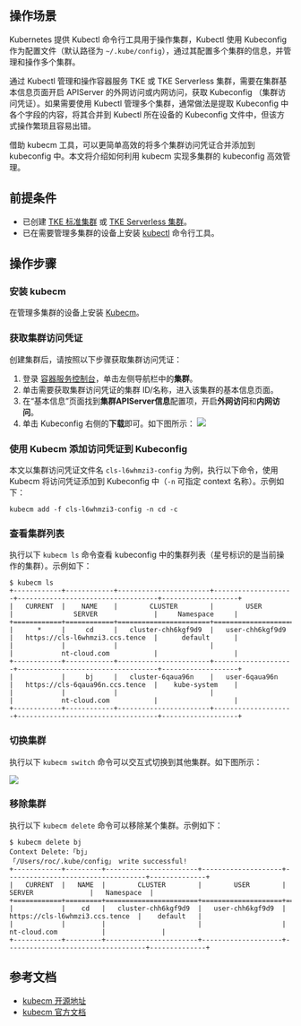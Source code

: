 ## 操作场景

Kubernetes 提供 Kubectl 命令行工具用于操作集群，Kubectl 使用 Kubeconfig 作为配置文件（默认路径为 `~/.kube/config`），通过其配置多个集群的信息，并管理和操作多个集群。  


通过 Kubectl 管理和操作容器服务 TKE 或 TKE Serverless 集群，需要在集群基本信息页面开启 APIServer 的外网访问或内网访问，获取 Kubeconfig （集群访问凭证）。如果需要使用 Kubectl 管理多个集群，通常做法是提取 Kubeconfig 中各个字段的内容，将其合并到 Kubectl 所在设备的 Kubeconfig 文件中，但该方式操作繁琐且容易出错。  

借助 kubecm 工具，可以更简单高效的将多个集群访问凭证合并添加到 kubeconfig 中。本文将介绍如何利用 kubecm 实现多集群的 kubeconfig 高效管理。  



## 前提条件


- 已创建 [TKE 标准集群](https://intl.cloud.tencent.com/document/product/457/30637) 或 [TKE Serverless 集群](https://intl.cloud.tencent.com/document/product/457/34048)。  
- 已在需要管理多集群的设备上安装 [kubectl](https://kubernetes.io/docs/tasks/tools/#kubectl) 命令行工具。  


## 操作步骤

### 安装 kubecm

在管理多集群的设备上安装 [Kubecm](https://kubecm.cloud/#/en-us/install)。  


### 获取集群访问凭证

创建集群后，请按照以下步骤获取集群访问凭证：


1. 登录 [容器服务控制台](https://console.cloud.tencent.com/tke2)，单击左侧导航栏中的**集群**。 
2. 单击需要获取集群访问凭证的集群 ID/名称，进入该集群的基本信息页面。  
3. 在“基本信息”页面找到**集群APIServer信息**配置项，开启**外网访问**和**内网访问**。
4. 单击 Kubeconfig 右侧的**下载**即可。如下图所示：
![](https://staticintl.cloudcachetci.com/yehe/backend-news/Uh6S688_%E4%BC%81%E4%B8%9A%E5%BE%AE%E4%BF%A1%E6%88%AA%E5%9B%BE_20230206170914.png)



### 使用 Kubecm 添加访问凭证到 Kubeconfig

本文以集群访问凭证文件名 `cls-l6whmzi3-config` 为例，执行以下命令，使用 Kubecm 将访问凭证添加到 Kubeconfig 中（`-n` 可指定 context 名称）。示例如下：
```plaintext
kubecm add -f cls-l6whmzi3-config -n cd -c
```

### 查看集群列表

执行以下 `kubecm ls` 命令查看 kubeconfig 中的集群列表（星号标识的是当前操作的集群）。示例如下：

```plaintext
$ kubecm ls
+------------+------------+-----------------------+--------------------+-----------------------------------+-------------------+
|   CURRENT  |    NAME    |        CLUSTER        |        USER        |               SERVER              |     Namespace     |
+============+============+=======================+====================+===================================+===================+
|      *     |     cd     |   cluster-chh6kgf9d9  |   user-chh6kgf9d9  |   https://cls-l6whmzi3.ccs.tence  |      default      |
|            |            |                       |                    |            nt-cloud.com           |                   |
+------------+------------+-----------------------+--------------------+-----------------------------------+-------------------+
|            |     bj     |   cluster-6qaua96n    |   user-6qaua96n    |   https://cls-6qaua96n.ccs.tence  |    kube-system    |
|            |            |                       |                    |            nt-cloud.com           |                   |
+------------+------------+-----------------------+--------------------+-----------------------------------+-------------------+
```

### 切换集群


执行以下 `kubecm switch` 命令可以交互式切换到其他集群。如下图所示：

![](https://main.qcloudimg.com/raw/3eea3d35d3a19f93906eabf60a423a0b.png)

### 移除集群

执行以下 `kubecm delete` 命令可以移除某个集群。示例如下：

```plaintext
$ kubecm delete bj
Context Delete:「bj」
「/Users/roc/.kube/config」 write successful!
+------------+---------+-----------------------+--------------------+-----------------------------------+--------------+
|   CURRENT  |   NAME  |        CLUSTER        |        USER        |               SERVER              |   Namespace  |
+============+=========+=======================+====================+===================================+==============+
|            |    cd   |   cluster-chh6kgf9d9  |   user-chh6kgf9d9  |   https://cls-l6whmzi3.ccs.tence  |    default   |
|            |         |                       |                    |            nt-cloud.com           |              |
+------------+---------+-----------------------+--------------------+-----------------------------------+--------------+
```

## 参考文档

- [kubecm 开源地址](https://github.com/sunny0826/kubecm)
- [kubecm 官方文档](https://kubecm.cloud)
